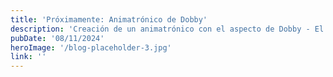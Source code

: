 ```yaml
---
title: 'Próximamente: Animatrónico de Dobby'
description: 'Creación de un animatrónico con el aspecto de Dobby - El elfo doméstico'
pubDate: '08/11/2024'
heroImage: '/blog-placeholder-3.jpg'
link: ''
---
```


